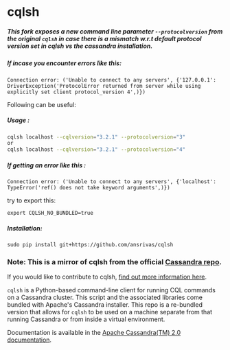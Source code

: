 # cqlsh

##### This fork exposes a new command line parameter `--protocolversion` from the original `cqlsh` in case there is a mismatch w.r.t default protocol version set in cqlsh vs the cassandra installation.

##### If incase you encounter errors like this:
  ```
  Connection error: ('Unable to connect to any servers', {'127.0.0.1': DriverException('ProtocolError returned from server while using explicitly set client protocol_version 4',)})

  ``` 
  
Following can be useful:

##### Usage :
```bash
cqlsh localhost --cqlversion="3.2.1" --protocolversion="3"
or
cqlsh localhost --cqlversion="3.2.1" --protocolversion="4"
```

##### If getting an error like this : 
  ```
  Connection error: ('Unable to connect to any servers', {'localhost': TypeError('ref() does not take keyword arguments',)})
  ```
  try to export this:
  ```
  export CQLSH_NO_BUNDLED=true
  ```



##### Installation:
  ```
  sudo pip install git+https://github.com/ansrivas/cqlsh
  ```
  
### Note: This is a mirror of cqlsh from the official [Cassandra repo](http://git-wip-us.apache.org/repos/asf/cassandra.git).

If you would like to contribute to cqlsh, [find out more information here](http://wiki.apache.org/cassandra/HowToContribute).

`cqlsh` is a Python-based command-line client for running CQL commands on a Cassandra cluster.  This script and the associated libraries come bundled with Apache's Cassandra installer.  This repo is a re-bundled version that allows for `cqlsh` to be used on a machine separate from that running Cassandra or from inside a virtual environment.

Documentation is available in the [Apache Cassandra(TM) 2.0 documentation](http://www.datastax.com/documentation/cassandra/2.0/webhelp/index.html#cassandra/gettingStartedCassandraIntro.html).
